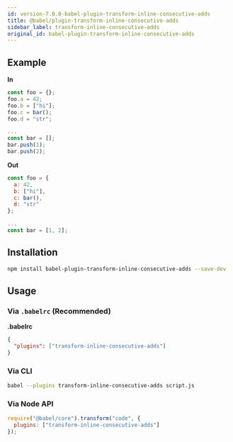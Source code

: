 ```yaml
---
id: version-7.0.0-babel-plugin-transform-inline-consecutive-adds
title: @babel/plugin-transform-inline-consecutive-adds
sidebar_label: transform-inline-consecutive-adds
original_id: babel-plugin-transform-inline-consecutive-adds
---
```


## Example

**In**

```javascript
const foo = {};
foo.a = 42;
foo.b = ["hi"];
foo.c = bar();
foo.d = "str";

...
const bar = [];
bar.push(1);
bar.push(2);
```

**Out**

```javascript
const foo = {
  a: 42,
  b: ["hi"],
  c: bar(),
  d: "str"
};

...
const bar = [1, 2];
```

## Installation

```sh
npm install babel-plugin-transform-inline-consecutive-adds --save-dev
```

## Usage

### Via `.babelrc` (Recommended)

**.babelrc**

```json
{
  "plugins": ["transform-inline-consecutive-adds"]
}
```

### Via CLI

```sh
babel --plugins transform-inline-consecutive-adds script.js
```

### Via Node API

```javascript
require("@babel/core").transform("code", {
  plugins: ["transform-inline-consecutive-adds"]
});
```

